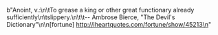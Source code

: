 b"Anoint, v.:\n\tTo grease a king or other great functionary already sufficiently\n\tslippery.\n\t\t-- Ambrose Bierce, &quot;The Devil's Dictionary&quot;\n\n[fortune] http://iheartquotes.com/fortune/show/45213\n"